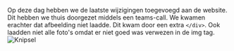 Op deze dag hebben we de laatste wijzigingen toegevoegd aan de website. Dit hebben we thuis doorgezet middels een teams-call. We kwamen erachter dat afbeelding niet laadde. Dit kwam door een extra `</div>`. Ook laadden niet alle foto's omdat er niet goed was verwezen in de img tag.
![Knipsel](https://github.com/user-attachments/assets/abf9b7e5-94f6-4f37-beaa-d34884832220)
